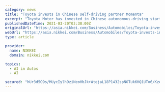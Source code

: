 ```yaml
---
category: news
title: "Toyota invests in Chinese self-driving partner Momenta"
excerpt: "Toyota Motor has invested in Chinese autonomous-driving startup Momenta as part of a $500 million fundraising round, expanding the Japanese automaker's development infrastructure in China as tensions between Beijing and the U."
publishedDateTime: 2021-03-20T03:38:00Z
originalUrl: "https://asia.nikkei.com/Business/Automobiles/Toyota-invests-in-Chinese-self-driving-partner-Momenta"
webUrl: "https://asia.nikkei.com/Business/Automobiles/Toyota-invests-in-Chinese-self-driving-partner-Momenta"
type: article

provider:
  name: NIKKEI
  domain: nikkei.com

topics:
  - AI in Autos
  - AI

secured: "hUr3d5O9s/MUycIylh9ziNeoHbJk+WtejaL18P1432spNOTuk6HQ1UTo6/KzewAfWqJglfLNVpb9KzAKMscfR7P7JT/zs5XL6aXDMJz0iNGXzLvclab9fiyth/J2b7kfgEQZ0lk1HxUmEcCuul5gOO7GembKCtMDLPF+sidTwAu6i/o6TFA7i56mMi3ABeN1/p2AKfJbjuDpNK+jDdMmfKZsXqZZzoCTJK5X8HG20/8EUvCoVgyUNckxl3MhQhK4zMgpHAuengC5XA7tHF/v061hFs/5KP97S7E8ulY+8lUDIDLoWigdNqfW4ZJacl+yP4yG+Phgxmui12k4K3+ppzRB9HA8djCaeokXTw2In3g=;8s0CWqqVoX4hj0ychK6cWA=="
---
```


